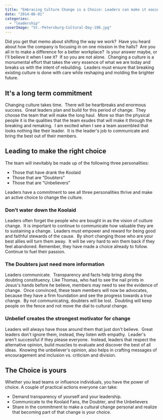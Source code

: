 ```yaml
---
title: "Embracing Culture Change is a Choice: Leaders can make it easier"
date: "2014-06-01"
categories: 
  - "leadership"
coverImage: "St.-Petersburg-Cultural-Day-198.jpg"
---
```


Did you get that memo about shifting the way we work?  Have you heard about how the company is focusing in on one mission in the halls?  Are you all in to make a difference for a better workplace?  Is your answer maybe, or I'll believe it when I see it?  If so you are not alone.  Changing a culture is a monumental effort that takes the very essence of what we are today and breaks us with the intent of rebuilding.  Leaders must ensure that breaking existing culture is done with care while reshaping and molding the brighter future.

## It's a long term commitment

Changing culture takes time.  There will be heartbreaks and enormous success.  Great leaders plan and build for this period of change.  They choose the team that will make the long haul.  More so than the physical people it is the qualities that the team exudes that will make it through the breaking and remaking.  I am excited when I see a team assembled that looks nothing like their leader.  It is the leader's job to communicate and bring the best out of their members.

## Leading to make the right choice

The team will inevitably be made up of the following three personalities:

- Those that have drank the Koolaid
- Those that are "Doubters"
- Those that are "Unbelievers"

Leaders have a commitment to see all three personalities thrive and make an active choice to change the culture.

### Don’t water down the Koolaid

Leaders often forget the people who are bought in as the vision of culture change.  It is important to continue to communicate how valuable they are to sustaining a change.  Leaders must empower and reward for being good and faithful stewards of the cause.  By short changing those who are your best allies will turn them away.  It will be very hard to win them back if they feel abandoned. Remember, they have made a choice already to follow.  Continue to fuel their passion.

### The Doubters just need more information

Leaders communicate.  Transparency and facts help bring along the doubting constituency. Like Thomas, who had to see the nail prints in Jesus's hands before he believe, members may need to see the evidence of change.  Once convinced, these team members will now be advocates, because they have a firm foundation and see the progress towards a true change.  By not communicating, doubters will be lost.  Doubting will keep people on the fence and not move the dial to cultural change.

### Unbelief creates the strongest motivator for change

Leaders will always have those around them that just don't believe.  Great leaders don't ignore them, instead, they listen with empathy.  Leader's aren't successful if they please everyone.  Instead, leaders that respect the alternative opinion, build muscles to evaluate and discover the best of all ideas.  Knowing the unbeliever's opinion, also helps in crafting messages of encouragement and inclusion vs. criticism and division.

## The Choice is yours

Whether you lead teams or influence individuals, you have the power of choice. A couple of practical actions everyone can take:

- Demand transparency of yourself and your leadership. 
- Communicate to the Koolaid Fans, the Doubter, and the Unbelievers
- Share in the commitment to make a cultural change personal and realize that becoming part of that change is your choice.
